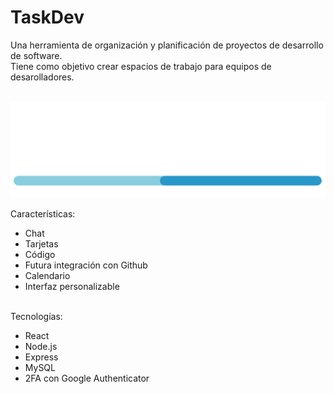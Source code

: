 # TaskDev

Una herramienta de organización y planificación de proyectos de desarrollo de software.<br> 
Tiene como objetivo crear espacios de trabajo para equipos de desarolladores.<br><br>

<img src="src/img/devware_logo.png" alt="DaveWare logo">

Características:
- Chat
- Tarjetas
- Código
- Futura integración con Github
- Calendario
- Interfaz personalizable
<br><br>

Tecnologías:
- React
- Node.js
- Express
- MySQL
- 2FA con Google Authenticator
